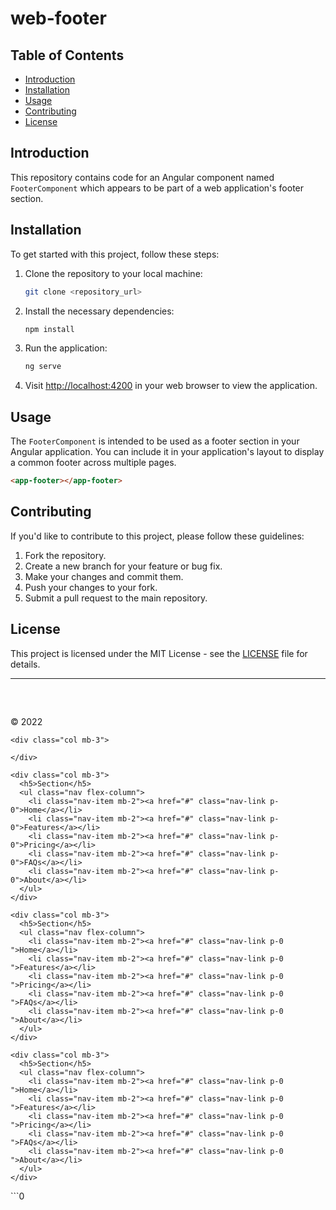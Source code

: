# web-footer

## Table of Contents

- [Introduction](#introduction)
- [Installation](#installation)
- [Usage](#usage)
- [Contributing](#contributing)
- [License](#license)

## Introduction

This repository contains code for an Angular component named `FooterComponent` which appears to be part of a web application's footer section.

## Installation

To get started with this project, follow these steps:

1. Clone the repository to your local machine:

   ```bash
   git clone <repository_url>
   ```

2. Install the necessary dependencies:

   ```bash
   npm install
   ```

3. Run the application:

   ```bash
   ng serve
   ```

4. Visit [http://localhost:4200](http://localhost:4200) in your web browser to view the application.

## Usage

The `FooterComponent` is intended to be used as a footer section in your Angular application. You can include it in your application's layout to display a common footer across multiple pages.

```html
<app-footer></app-footer>
```

## Contributing

If you'd like to contribute to this project, please follow these guidelines:

1. Fork the repository.
2. Create a new branch for your feature or bug fix.
3. Make your changes and commit them.
4. Push your changes to your fork.
5. Submit a pull request to the main repository.

## License

This project is licensed under the MIT License - see the [LICENSE](LICENSE) file for details.

---

<div class="container-fluid footer">
  <footer class="row row-cols-1 row-cols-sm-2 row-cols-md-5 py-5 mt-5 border-top">
    <div class="col mb-3">
      <a href="/" class="d-flex align-items-center mb-3 link-dark text-decoration-none">
        <svg class="bi me-2" width="40" height="32"><use xlink:href="#bootstrap"></use></svg>
      </a>
      <p class="">© 2022</p>
    </div>

    <div class="col mb-3">

    </div>

    <div class="col mb-3">
      <h5>Section</h5>
      <ul class="nav flex-column">
        <li class="nav-item mb-2"><a href="#" class="nav-link p-0">Home</a></li>
        <li class="nav-item mb-2"><a href="#" class="nav-link p-0">Features</a></li>
        <li class="nav-item mb-2"><a href="#" class="nav-link p-0">Pricing</a></li>
        <li class="nav-item mb-2"><a href="#" class="nav-link p-0">FAQs</a></li>
        <li class="nav-item mb-2"><a href="#" class="nav-link p-0">About</a></li>
      </ul>
    </div>

    <div class="col mb-3">
      <h5>Section</h5>
      <ul class="nav flex-column">
        <li class="nav-item mb-2"><a href="#" class="nav-link p-0 ">Home</a></li>
        <li class="nav-item mb-2"><a href="#" class="nav-link p-0 ">Features</a></li>
        <li class="nav-item mb-2"><a href="#" class="nav-link p-0 ">Pricing</a></li>
        <li class="nav-item mb-2"><a href="#" class="nav-link p-0 ">FAQs</a></li>
        <li class="nav-item mb-2"><a href="#" class="nav-link p-0 ">About</a></li>
      </ul>
    </div>

    <div class="col mb-3">
      <h5>Section</h5>
      <ul class="nav flex-column">
        <li class="nav-item mb-2"><a href="#" class="nav-link p-0 ">Home</a></li>
        <li class="nav-item mb-2"><a href="#" class="nav-link p-0 ">Features</a></li>
        <li class="nav-item mb-2"><a href="#" class="nav-link p-0 ">Pricing</a></li>
        <li class="nav-item mb-2"><a href="#" class="nav-link p-0 ">FAQs</a></li>
        <li class="nav-item mb-2"><a href="#" class="nav-link p-0 ">About</a></li>
      </ul>
    </div>
  </footer>
</div>
```0
